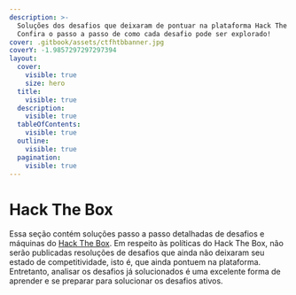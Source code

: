 ```yaml
---
description: >-
  Soluções dos desafios que deixaram de pontuar na plataforma Hack The Box.
  Confira o passo a passo de como cada desafio pode ser explorado!
cover: .gitbook/assets/ctfhtbbanner.jpg
coverY: -1.9857297297297394
layout:
  cover:
    visible: true
    size: hero
  title:
    visible: true
  description:
    visible: true
  tableOfContents:
    visible: true
  outline:
    visible: true
  pagination:
    visible: true
---
```


# Hack The Box

Essa seção contém soluções passo a passo detalhadas de desafios e máquinas do [Hack The Box](resources/plataformas.md#hack-the-box). Em respeito às políticas do Hack The Box, não serão publicadas resoluções de desafios que ainda não deixaram seu estado de competitividade, isto é, que ainda pontuem na plataforma. Entretanto, analisar os desafios já solucionados é uma excelente forma de aprender e se preparar para solucionar os desafios ativos.
